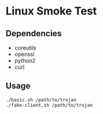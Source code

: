 # Linux Smoke Test

## Dependencies

- coreutils
- openssl
- python2
- curl

## Usage

```
./basic.sh /path/to/trojan
./fake-client.sh /path/to/trojan
```
